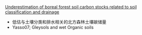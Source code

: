 
[Underestimation of boreal forest soil carbon stocks related to soil classification and drainage](https://cdnsciencepub.com/doi/full/10.1139/cjfr-2015-0466)

- 低估与土壤分类和排水相关的北方森林土壤碳储量
- Yasso07; Gleysols and wet Organic soils